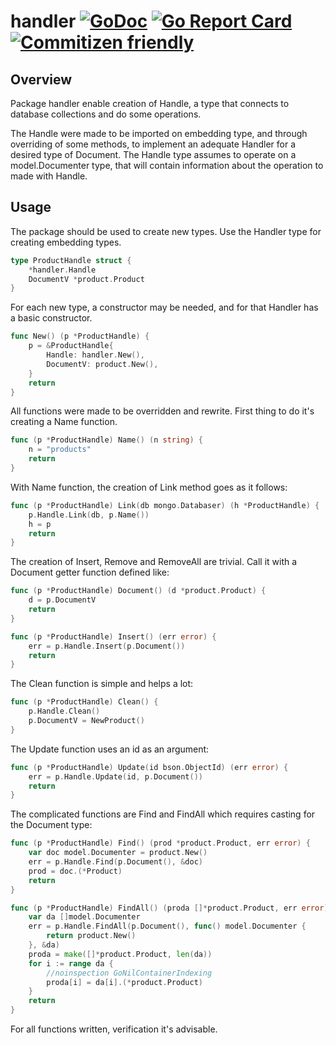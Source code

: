 # handler [![GoDoc](https://godoc.org/github.com/ddspog/mongo/handler?status.svg)](https://godoc.org/github.com/ddspog/mongo/handler) [![Go Report Card](https://goreportcard.com/badge/github.com/ddspog/mongo/handler)](https://goreportcard.com/report/github.com/ddspog/mongo/handler) [![Commitizen friendly](https://img.shields.io/badge/commitizen-friendly-brightgreen.svg)](http://commitizen.github.io/cz-cli/)

## Overview

Package handler enable creation of Handle, a type that connects to
database collections and do some operations.

The Handle were made to be imported on embedding type, and through
overriding of some methods, to implement an adequate Handler for a
desired type of Document. The Handle type assumes to operate on a
model.Documenter type, that will contain information about the
operation to made with Handle.

## Usage

The package should be used to create new types. Use the Handler type
for creating embedding types.

```go
type ProductHandle struct {
    *handler.Handle
    DocumentV *product.Product
}
```

For each new type, a constructor may be needed, and for that Handler
has a basic constructor.

```go
func New() (p *ProductHandle) {
    p = &ProductHandle{
        Handle: handler.New(),
        DocumentV: product.New(),
    }
    return
}
```

All functions were made to be overridden and rewrite. First thing to do
it's creating a Name function.

```go
func (p *ProductHandle) Name() (n string) {
    n = "products"
    return
}
```

With Name function, the creation of Link method goes as it follows:

```go
func (p *ProductHandle) Link(db mongo.Databaser) (h *ProductHandle) {
    p.Handle.Link(db, p.Name())
    h = p
    return
}
```

The creation of Insert, Remove and RemoveAll are trivial. Call it with
a Document getter function defined like:

```go
func (p *ProductHandle) Document() (d *product.Product) {
    d = p.DocumentV
    return
}

func (p *ProductHandle) Insert() (err error) {
    err = p.Handle.Insert(p.Document())
    return
}
```

The Clean function is simple and helps a lot:

```go
func (p *ProductHandle) Clean() {
    p.Handle.Clean()
    p.DocumentV = NewProduct()
}
```

The Update function uses an id as an argument:

```go
func (p *ProductHandle) Update(id bson.ObjectId) (err error) {
    err = p.Handle.Update(id, p.Document())
    return
}
```

The complicated functions are Find and FindAll which requires casting
for the Document type:

```go
func (p *ProductHandle) Find() (prod *product.Product, err error) {
    var doc model.Documenter = product.New()
    err = p.Handle.Find(p.Document(), &doc)
    prod = doc.(*Product)
    return
}

func (p *ProductHandle) FindAll() (proda []*product.Product, err error) {
    var da []model.Documenter
    err = p.Handle.FindAll(p.Document(), func() model.Documenter {
        return product.New()
    }, &da)
    proda = make([]*product.Product, len(da))
    for i := range da {
        //noinspection GoNilContainerIndexing
        proda[i] = da[i].(*product.Product)
    }
    return
}
```

For all functions written, verification it's advisable.
